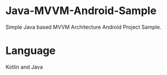 # Java-MVVM-Android-Sample
Simple Java based MVVM Architecture Android Project Sample.

# Language
Kotlin and Java
